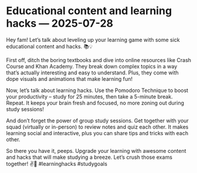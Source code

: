 # Educational content and learning hacks — 2025-07-28

Hey fam! Let’s talk about leveling up your learning game with some sick educational content and hacks. 📚💡

First off, ditch the boring textbooks and dive into online resources like Crash Course and Khan Academy. They break down complex topics in a way that’s actually interesting and easy to understand. Plus, they come with dope visuals and animations that make learning fun!

Now, let’s talk about learning hacks. Use the Pomodoro Technique to boost your productivity – study for 25 minutes, then take a 5-minute break. Repeat. It keeps your brain fresh and focused, no more zoning out during study sessions!

And don’t forget the power of group study sessions. Get together with your squad (virtually or in-person) to review notes and quiz each other. It makes learning social and interactive, plus you can share tips and tricks with each other.

So there you have it, peeps. Upgrade your learning with awesome content and hacks that will make studying a breeze. Let’s crush those exams together! ✌️📝 #learninghacks #studygoals